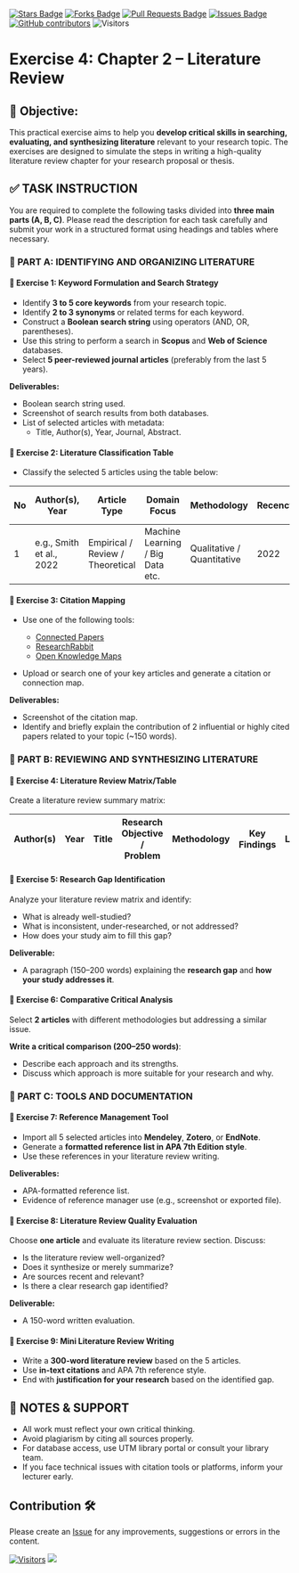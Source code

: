 <a href="https://github.com/drshahizan/research-design/stargazers"><img src="https://img.shields.io/github/stars/drshahizan/research-design" alt="Stars Badge"/></a>
<a href="https://github.com/drshahizan/research-design/network/members"><img src="https://img.shields.io/github/forks/drshahizan/research-design" alt="Forks Badge"/></a>
<a href="https://github.com/drshahizan/research-design/pulls"><img src="https://img.shields.io/github/issues-pr/drshahizan/research-design" alt="Pull Requests Badge"/></a>
<a href="https://github.com/drshahizan/research-design"><img src="https://img.shields.io/github/issues/drshahizan/research-design" alt="Issues Badge"/></a>
<a href="https://github.com/drshahizan/research-design/graphs/contributors"><img alt="GitHub contributors" src="https://img.shields.io/github/contributors/drshahizan/research-design?color=2b9348"></a>
![Visitors](https://api.visitorbadge.io/api/visitors?path=https%3A%2F%2Fgithub.com%2Fdrshahizan%2BDM&labelColor=%23d9e3f0&countColor=%23697689&style=flat)

# Exercise 4: Chapter 2 – Literature Review  

## 🧾 Objective:
This practical exercise aims to help you **develop critical skills in searching, evaluating, and synthesizing literature** relevant to your research topic. The exercises are designed to simulate the steps in writing a high-quality literature review chapter for your research proposal or thesis.

## ✅ TASK INSTRUCTION

You are required to complete the following tasks divided into **three main parts (A, B, C)**. Please read the description for each task carefully and submit your work in a structured format using headings and tables where necessary.

### 🧪 PART A: IDENTIFYING AND ORGANIZING LITERATURE

#### 📌 **Exercise 1: Keyword Formulation and Search Strategy**
- Identify **3 to 5 core keywords** from your research topic.
- Identify **2 to 3 synonyms** or related terms for each keyword.
- Construct a **Boolean search string** using operators (AND, OR, parentheses).
- Use this string to perform a search in **Scopus** and **Web of Science** databases.
- Select **5 peer-reviewed journal articles** (preferably from the last 5 years).

**Deliverables:**
- Boolean search string used.
- Screenshot of search results from both databases.
- List of selected articles with metadata:
  - Title, Author(s), Year, Journal, Abstract.

#### 📌 **Exercise 2: Literature Classification Table**
- Classify the selected 5 articles using the table below:

| No | Author(s), Year | Article Type | Domain Focus | Methodology | Recency | Relevance to Your Study |
|----|------------------|--------------|---------------|-------------|---------|--------------------------|
| 1  | e.g., Smith et al., 2022 | Empirical / Review / Theoretical | Machine Learning / Big Data etc. | Qualitative / Quantitative | 2022 | Clearly explain the relevance |

#### 📌 **Exercise 3: Citation Mapping**
- Use one of the following tools:
  - [Connected Papers](https://www.connectedpapers.com)
  - [ResearchRabbit](https://www.researchrabbit.ai)
  - [Open Knowledge Maps](https://openknowledgemaps.org/)

- Upload or search one of your key articles and generate a citation or connection map.

**Deliverables:**
- Screenshot of the citation map.
- Identify and briefly explain the contribution of 2 influential or highly cited papers related to your topic (~150 words).

### 🧪 PART B: REVIEWING AND SYNTHESIZING LITERATURE

#### 📌 **Exercise 4: Literature Review Matrix/Table**
Create a literature review summary matrix:

| Author(s) | Year | Title | Research Objective / Problem | Methodology | Key Findings | Limitations | Relevance to Your Study |
|-----------|------|--------|-------------------------------|-------------|---------------|--------------|--------------------------|


#### 📌 **Exercise 5: Research Gap Identification**
Analyze your literature review matrix and identify:
- What is already well-studied?
- What is inconsistent, under-researched, or not addressed?
- How does your study aim to fill this gap?

**Deliverable:**
- A paragraph (150–200 words) explaining the **research gap** and **how your study addresses it**.

#### 📌 **Exercise 6: Comparative Critical Analysis**
Select **2 articles** with different methodologies but addressing a similar issue.

**Write a critical comparison (200–250 words)**:
- Describe each approach and its strengths.
- Discuss which approach is more suitable for your research and why.

### 🧪 PART C: TOOLS AND DOCUMENTATION

#### 📌 **Exercise 7: Reference Management Tool**
- Import all 5 selected articles into **Mendeley**, **Zotero**, or **EndNote**.
- Generate a **formatted reference list in APA 7th Edition style**.
- Use these references in your literature review writing.

**Deliverables:**
- APA-formatted reference list.
- Evidence of reference manager use (e.g., screenshot or exported file).

#### 📌 **Exercise 8: Literature Review Quality Evaluation**
Choose **one article** and evaluate its literature review section. Discuss:
- Is the literature review well-organized?
- Does it synthesize or merely summarize?
- Are sources recent and relevant?
- Is there a clear research gap identified?

**Deliverable:**
- A 150-word written evaluation.

#### 📌 **Exercise 9: Mini Literature Review Writing**
- Write a **300-word literature review** based on the 5 articles.
- Use **in-text citations** and APA 7th reference style.
- End with **justification for your research** based on the identified gap.

## 📣 NOTES & SUPPORT
- All work must reflect your own critical thinking.
- Avoid plagiarism by citing all sources properly.
- For database access, use UTM library portal or consult your library team.
- If you face technical issues with citation tools or platforms, inform your lecturer early.

## Contribution 🛠️
Please create an [Issue](https://github.com/drshahizan/research-design/issues) for any improvements, suggestions or errors in the content.

[![Visitors](https://api.visitorbadge.io/api/visitors?path=https%3A%2F%2Fgithub.com%2Fdrshahizan&labelColor=%23697689&countColor=%23555555&style=plastic)](https://visitorbadge.io/status?path=https%3A%2F%2Fgithub.com%2Fdrshahizan)
![](https://hit.yhype.me/github/profile?user_id=81284918)
